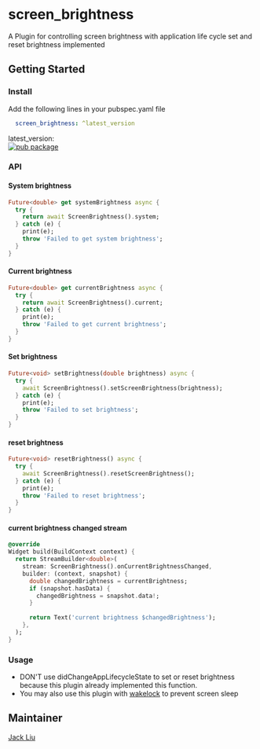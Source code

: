 # screen_brightness

A Plugin for controlling screen brightness with application life cycle set and reset brightness implemented

## Getting Started
### Install
Add the following lines in your pubspec.yaml file

```yaml
  screen_brightness: ^latest_version
```

latest_version:\
[![pub package](https://img.shields.io/pub/v/screen_brightness.svg)](https://pub.dartlang.org/packages/screen_brightness)

### API
#### System brightness
```dart
Future<double> get systemBrightness async {
  try {
    return await ScreenBrightness().system;
  } catch (e) {
    print(e);
    throw 'Failed to get system brightness';
  }
}
```
#### Current brightness
```dart
Future<double> get currentBrightness async {
  try {
    return await ScreenBrightness().current;
  } catch (e) {
    print(e);
    throw 'Failed to get current brightness';
  }
}
```
#### Set brightness
```dart
Future<void> setBrightness(double brightness) async {
  try {
    await ScreenBrightness().setScreenBrightness(brightness);
  } catch (e) {
    print(e);
    throw 'Failed to set brightness';
  }
}
```
#### reset brightness
```dart
Future<void> resetBrightness() async {
  try {
    await ScreenBrightness().resetScreenBrightness();
  } catch (e) {
    print(e);
    throw 'Failed to reset brightness';
  }
}
```

#### current brightness changed stream
```dart
@override
Widget build(BuildContext context) {
  return StreamBuilder<double>(
    stream: ScreenBrightness().onCurrentBrightnessChanged,
    builder: (context, snapshot) {
      double changedBrightness = currentBrightness;
      if (snapshot.hasData) {
        changedBrightness = snapshot.data!;
      }
        
      return Text('current brightness $changedBrightness');
    },
  );
}
```

### Usage

* DON'T use didChangeAppLifecycleState to set or reset brightness because this plugin already implemented this function.
* You may also use this plugin with [wakelock](https://pub.dev/packages/wakelock) to prevent screen sleep

## Maintainer

[Jack Liu](https://github.com/aaassseee)